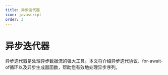 ```yaml
---
title: 异步迭代器
icon: javascript
order: 3
---
```


# 异步迭代器

异步迭代器是处理异步数据流的强大工具。本文将介绍异步迭代协议、for-await-of循环以及异步生成器函数，帮助您有效地处理异步序列。

